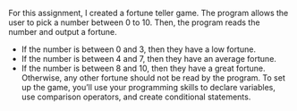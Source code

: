 For this assignment, I created a fortune teller game. The program allows the user to pick a number between 0 to 10. Then, the program reads the number and output a fortune. 
* If the number is between 0 and 3, then they have a low fortune. 
* If the number is between 4 and 7, then they have an average fortune.
* If the number is between 8 and 10, then they have a great fortune. 
Otherwise, any other fortune should not be read by the program. To set up the game, you’ll use your programming skills to declare variables, use comparison operators, and create conditional statements.
